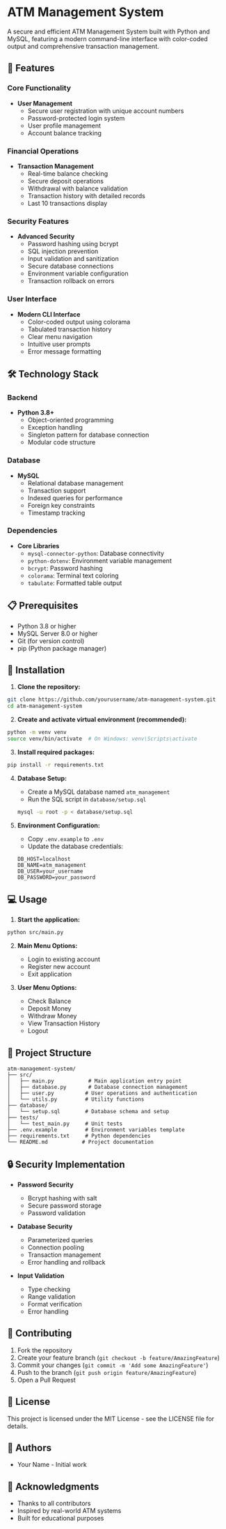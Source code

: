 # ATM Management System

A secure and efficient ATM Management System built with Python and MySQL, featuring a modern command-line interface with color-coded output and comprehensive transaction management.

## 🌟 Features

### Core Functionality
- **User Management**
  - Secure user registration with unique account numbers
  - Password-protected login system
  - User profile management
  - Account balance tracking

### Financial Operations
- **Transaction Management**
  - Real-time balance checking
  - Secure deposit operations
  - Withdrawal with balance validation
  - Transaction history with detailed records
  - Last 10 transactions display

### Security Features
- **Advanced Security**
  - Password hashing using bcrypt
  - SQL injection prevention
  - Input validation and sanitization
  - Secure database connections
  - Environment variable configuration
  - Transaction rollback on errors

### User Interface
- **Modern CLI Interface**
  - Color-coded output using colorama
  - Tabulated transaction history
  - Clear menu navigation
  - Intuitive user prompts
  - Error message formatting

## 🛠️ Technology Stack

### Backend
- **Python 3.8+**
  - Object-oriented programming
  - Exception handling
  - Singleton pattern for database connection
  - Modular code structure

### Database
- **MySQL**
  - Relational database management
  - Transaction support
  - Indexed queries for performance
  - Foreign key constraints
  - Timestamp tracking

### Dependencies
- **Core Libraries**
  - `mysql-connector-python`: Database connectivity
  - `python-dotenv`: Environment variable management
  - `bcrypt`: Password hashing
  - `colorama`: Terminal text coloring
  - `tabulate`: Formatted table output

## 📋 Prerequisites

- Python 3.8 or higher
- MySQL Server 8.0 or higher
- Git (for version control)
- pip (Python package manager)

## 🚀 Installation

1. **Clone the repository:**
```bash
git clone https://github.com/yourusername/atm-management-system.git
cd atm-management-system
```

2. **Create and activate virtual environment (recommended):**
```bash
python -m venv venv
source venv/bin/activate  # On Windows: venv\Scripts\activate
```

3. **Install required packages:**
```bash
pip install -r requirements.txt
```

4. **Database Setup:**
   - Create a MySQL database named `atm_management`
   - Run the SQL script in `database/setup.sql`
   ```bash
   mysql -u root -p < database/setup.sql
   ```

5. **Environment Configuration:**
   - Copy `.env.example` to `.env`
   - Update the database credentials:
   ```
   DB_HOST=localhost
   DB_NAME=atm_management
   DB_USER=your_username
   DB_PASSWORD=your_password
   ```

## 💻 Usage

1. **Start the application:**
```bash
python src/main.py
```

2. **Main Menu Options:**
   - Login to existing account
   - Register new account
   - Exit application

3. **User Menu Options:**
   - Check Balance
   - Deposit Money
   - Withdraw Money
   - View Transaction History
   - Logout

## 📁 Project Structure

```
atm-management-system/
├── src/
│   ├── main.py           # Main application entry point
│   ├── database.py       # Database connection management
│   ├── user.py          # User operations and authentication
│   └── utils.py         # Utility functions
├── database/
│   └── setup.sql        # Database schema and setup
├── tests/
│   └── test_main.py     # Unit tests
├── .env.example         # Environment variables template
├── requirements.txt     # Python dependencies
└── README.md           # Project documentation
```

## 🔒 Security Implementation

- **Password Security**
  - Bcrypt hashing with salt
  - Secure password storage
  - Password validation

- **Database Security**
  - Parameterized queries
  - Connection pooling
  - Transaction management
  - Error handling and rollback

- **Input Validation**
  - Type checking
  - Range validation
  - Format verification
  - Error handling

## 🤝 Contributing

1. Fork the repository
2. Create your feature branch (`git checkout -b feature/AmazingFeature`)
3. Commit your changes (`git commit -m 'Add some AmazingFeature'`)
4. Push to the branch (`git push origin feature/AmazingFeature`)
5. Open a Pull Request

## 📝 License

This project is licensed under the MIT License - see the LICENSE file for details.

## 👥 Authors

- Your Name - Initial work

## 🙏 Acknowledgments

- Thanks to all contributors
- Inspired by real-world ATM systems
- Built for educational purposes 